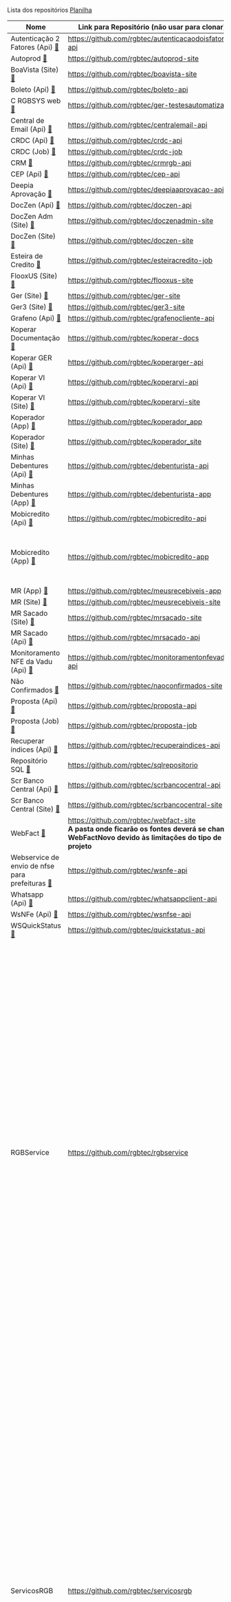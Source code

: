 
Lista dos repositórios [Planilha](https://edsonrgbsyscom.sharepoint.com/:x:/g/ESNKvhUfGXBCsp5JftJO8uwB1VS3mznc9XyJkUdb1Aqdow?e=6wrgvy)

|Nome|Link para Repositório (não usar para clonar)|CI/CD|
|----|--------------------------------------------|-----|
|Autenticação 2 Fatores (Api) [:speech_balloon:](## "Api intermediária para autenticação em 2 fatores")|https://github.com/rgbtec/autenticacaodoisfatores-api|
|Autoprod [:speech_balloon:](## "Site Autoprod")|https://github.com/rgbtec/autoprod-site|
|BoaVista (Site) [:speech_balloon:](## "???")|https://github.com/rgbtec/boavista-site|
|Boleto (Api) [:speech_balloon:](## "API usada para gerar boletos de diversos bancos")|https://github.com/rgbtec/boleto-api|
|C RGBSYS web [:speech_balloon:](## "Testes automatizados do GER")|https://github.com/rgbtec/ger-testesautomatizados|
|Central de Email (Api) [:speech_balloon:](## "Api intermediária para envio de emails")|https://github.com/rgbtec/centralemail-api|
|CRDC (Api) [:speech_balloon:](## "Api intermediária para acesso ao CRDC")|https://github.com/rgbtec/crdc-api|
|CRDC (Job) [:speech_balloon:](## "Job para consulta ao CRDC")|https://github.com/rgbtec/crdc-job|
|CRM [:speech_balloon:](## "API usada por sistemas de terceiros para gravar ou consultar a base do GER")|https://github.com/rgbtec/crmrgb-api|
|CEP (Api) [:speech_balloon:](## "Api intermediária para consulta de ceps")|https://github.com/rgbtec/cep-api|
|Deepia Aprovação [:speech_balloon:](## "API intermediária entre o GER e a Deepia para análise de propostas")|https://github.com/rgbtec/deepiaaprovacao-api|
|DocZen (Api) [:speech_balloon:](## "API usada pelo Site doczen_web")|https://github.com/rgbtec/doczen-api|
|DocZen Adm (Site) [:speech_balloon:](## "Site de documentação das APIs da RGB")|https://github.com/rgbtec/doczenadmin-site|
|DocZen (Site) [:speech_balloon:](## "Site com a documentação das apis")|https://github.com/rgbtec/doczen-site|![CI/CD](https://github.com/rgbtec/doczen-site/workflows/CI/CD/badge.svg)|
|Esteira de Credito [:speech_balloon:](## "Rotina de análise de crédito para aprovação ou reprovação de títulos em propostas")|https://github.com/rgbtec/esteiracredito-job|
|FlooxUS (Site) [:speech_balloon:](## "Site que permite o sacado acessar informaçães no sistema")|https://github.com/rgbtec/flooxus-site|
|Ger (Site) [:speech_balloon:](## "Sistema para gerenciamento de recebíveis")|https://github.com/rgbtec/ger-site|
|Ger3 (Site) [:speech_balloon:](## "Sistema complementar do GER")|https://github.com/rgbtec/ger3-site|
|Grafeno (Api) [:speech_balloon:](## "Lib usada por projetos que acessam a Grafeno")|https://github.com/rgbtec/grafenocliente-api|
|Koperar Documentação [:speech_balloon:](## "Documentação do sistema Koperar")|https://github.com/rgbtec/koperar-docs|
|Koperar GER (Api) [:speech_balloon:](## "API usada pelo Site Koperar")|https://github.com/rgbtec/koperarger-api|
|Koperar VI (Api) [:speech_balloon:](## "API usada por sistemas de terceiros para acessar o sistema Koperar")|https://github.com/rgbtec/koperarvi-api|
|Koperar VI (Site) [:speech_balloon:](## "sistema KOPERAR para gerenciar todas as informaçães de valores a identificar (VI) e conciliação de recebiveis - VI= Valores a Identificar")|https://github.com/rgbtec/koperarvi-site|
|Koperador (App) [:speech_balloon:](## "APP para que os Agentes das empresas, não os clientes, são os cooperadores, acessem informaçães do sistema GER")|https://github.com/rgbtec/koperador_app|
|Koperador (Site) [:speech_balloon:](## "Site para que os Agentes das empresas, não os clientes, são os cooperadores, acessem informaçães do sistema GER")|https://github.com/rgbtec/koperador_site|
|Minhas Debentures (Api) [:speech_balloon:](## "Api que autentica o credor e permite consultar os dados dos debenturistas")|https://github.com/rgbtec/debenturista-api|
|Minhas Debentures (App) [:speech_balloon:](## "App voltado para o debenturista")|https://github.com/rgbtec/debenturista-app|
|Mobicredito (Api) [:speech_balloon:](## "Api para atender o App Mobicredito")|https://github.com/rgbtec/mobicredito-api|
|Mobicredito (App) [:speech_balloon:](## "")|https://github.com/rgbtec/mobicredito-app|<table> <tbody>  <tr>  <td>Android</td>  <td>![CI/CD](https://build.appcenter.ms/v0.1/apps/813c5869-9e83-472c-98aa-82a5bb43481d/branches/main/badge)</td>  </tr>  <tr>  <td>iOS</td>  <td>![CI/CD](https://build.appcenter.ms/v0.1/apps/bff4aef2-8f78-492f-bdda-69546f65400d/branches/main/badge)</td>  </tr>  </tbody>  </table>|
|MR (App) [:speech_balloon:](## "App que permite ao cedente consultar informaçães dele no sistema GER")|https://github.com/rgbtec/meusrecebiveis-app|
|MR (Site) [:speech_balloon:](## "Site usado pelos cedentes para gravar e consultar informaçães do GER. Nova versão do Webfact")|https://github.com/rgbtec/meusrecebiveis-site|
|MR Sacado (Site) [:speech_balloon:](## "Site para os sacados acessarem informaçães no GER")|https://github.com/rgbtec/mrsacado-site|
|MR Sacado (Api) [:speech_balloon:](## "API usada pelo MR Sacado para acessar as informaçães")|https://github.com/rgbtec/mrsacado-api|
|Monitoramento NFE da Vadu (Api) [:speech_balloon:](## "API usada para receber informaçães da Vadu referentes à moniotramento de NFE")|https://github.com/rgbtec/monitoramentonfevadu-api|
|Não Confirmados [:speech_balloon:](## "Projeto específico que foi feito pela RGB de consulta de log de confirmação Para o cliente Lavoro")|https://github.com/rgbtec/naoconfirmados-site|
|Proposta (Api) [:speech_balloon:](## "API usada pelo GER para importação de arquivos para criação de propostas")|https://github.com/rgbtec/proposta-api|
|Proposta (Job) [:speech_balloon:](## "Job usado pelo GER em conjunto com a API Proposta para importação de arquivos para criação de propostas")|https://github.com/rgbtec/proposta-job|
|Recuperar índices (Api)  [:speech_balloon:](## "Api que busca índices em api ou site de terceiros")|https://github.com/rgbtec/recuperaindices-api|
|Repositório SQL [:speech_balloon:](## "Scripts de atualização de objetos da base e funçães e stored procedures")|https://github.com/rgbtec/sqlrepositorio|
|Scr Banco Central (Api) [:speech_balloon:](## "Api que autentica o o usuário e permite a administração dos dados de clientes, usuários dos clientes e consultas a api Scr do Banco Central")|https://github.com/rgbtec/scrbancocentral-api|
|Scr Banco Central (Site) [:speech_balloon:](## "Site para acesso à api Scr do Banco Central")|https://github.com/rgbtec/scrbancocentral-site|
|WebFact [:speech_balloon:](## "Site usado pelos cedentes para gravar e consultar informaçães no GER. Foi substituido pelos Meus Recebíveis")|https://github.com/rgbtec/webfact-site<br>**A pasta onde ficarão os fontes deverá se chamar WebFactNovo devido às limitações do tipo de projeto**|
|Webservice de envio de nfse para prefeituras [:speech_balloon:](## "Webservice de envio de nfse para prefeituras")|https://github.com/rgbtec/wsnfe-api|
|Whatsapp (Api) [:speech_balloon:](## "Api intermediária para envio de mensagens pelo WhatsApp para diversos provedores")|https://github.com/rgbtec/whatsappclient-api|
|WsNFe (Api) [:speech_balloon:](## "Monitor de notas ficais")|https://github.com/rgbtec/wsnfse-api|
|WSQuickStatus [:speech_balloon:](## "Webservice para receber assinaturas feitas via Quicksoft")|https://github.com/rgbtec/quickstatus-api|
|RGBService|https://github.com/rgbtec/rgbservice|<br> - API Deepia - API intermediária entre o GER e a Deepia para executar análise de crédito<br> - API Grafeno - API intermediária entre o GER e a Grafeno para envio de titulos para cobrança<br> - API Lydians - API intermediária entre o GER e a Lydians para envio de borderôs<br> - API Motor de Decisão Vadu - API usada pelo GER para enviar dados de propostas para analise de crédito na Vadu<br> - API NFE Report - API usada pelo GER para gerar um PDF da nota fiscal a partir do arquivo XML<br> - Conexão BD - Exe usado para gerar string de conexão criptografada para o GER e GER3<br> - Robo Extrator Vadu - "Programa usado para extrair dados das bases dos clientes e enviar para a Vadu, diariamente."|
|ServicosRGB|https://github.com/rgbtec/servicosrgb|<br> - API CashU - API de monitoramento NFE<br> - API Koperador - API usada pelo Koperador web e Koperador APP<br> - API Meus Recebíveis - API utilizada pelo MR App e MR Site<br> - API Monkey - API que recebe webhooks enviados pela Monkey<br> - API Notificaçães - API usada para notifcaçães dos APPs da RGB<br> - API Relat - API usada para transformar html em um arquivo PDF<br> - Autoprod - API para acesso a infoirmaçães do Autoprod<br> - Chosen - Api para retono das URLs das apis utiizadas pelos Apps<br> - ServicosRGB - Site para cadastrar informaçães de clientes para ViewsVadu e Chosen<br> - ViewVadu - Api para retorno de várias configuraçães. Em alguns clientes é substituído por um arquivo Json|
